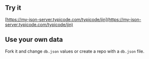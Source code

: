 ## Try it

[https://my-json-server.typicode.com/typicode/jin](https://my-json-server.typicode.com/typicode/jin)

## Use your own data

Fork it and change `db.json` values or create a repo with a `db.json` file.
